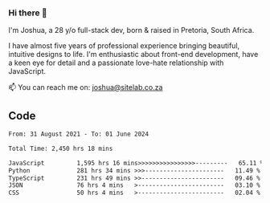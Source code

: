 ### Hi there 👋

I'm Joshua, a 28 y/o full-stack dev, born & raised in Pretoria, South Africa. 

I have almost five years of professional experience bringing beautiful, intuitive designs to life. I'm enthusiastic about front-end development, have a keen eye for detail and a passionate love-hate relationship with JavaScript.

📫 You can reach me on: joshua@sitelab.co.za

## **Code**

<!--START_SECTION:waka-->

```txt
From: 31 August 2021 - To: 01 June 2024

Total Time: 2,450 hrs 18 mins

JavaScript         1,595 hrs 16 mins>>>>>>>>>>>>>>>>---------   65.11 %
Python             281 hrs 34 mins >>>----------------------   11.49 %
TypeScript         231 hrs 49 mins >>-----------------------   09.46 %
JSON               76 hrs 4 mins   >------------------------   03.10 %
CSS                50 hrs 4 mins   >------------------------   02.04 %
```

<!--END_SECTION:waka-->
